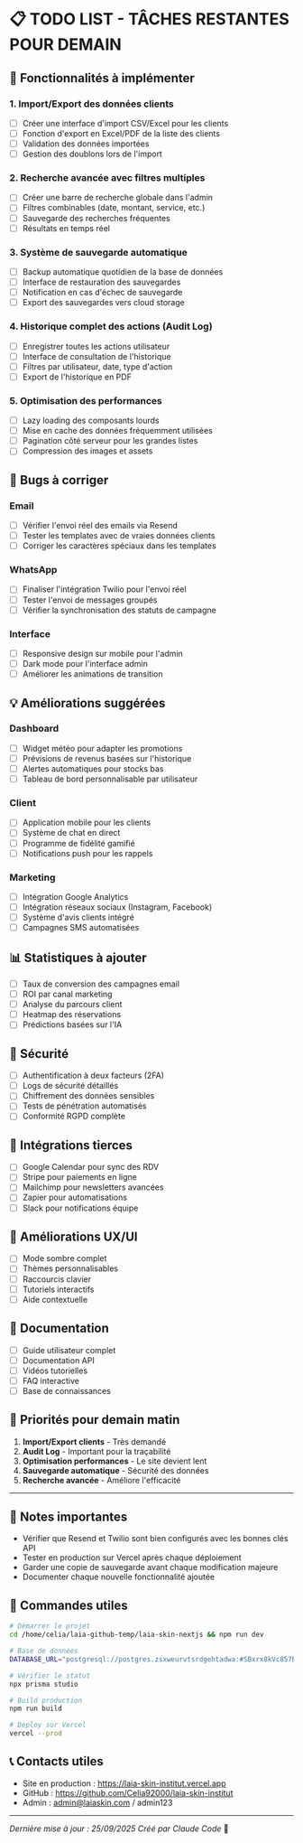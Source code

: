 # 📋 TODO LIST - TÂCHES RESTANTES POUR DEMAIN

## 🎯 Fonctionnalités à implémenter

### 1. Import/Export des données clients
- [ ] Créer une interface d'import CSV/Excel pour les clients
- [ ] Fonction d'export en Excel/PDF de la liste des clients
- [ ] Validation des données importées
- [ ] Gestion des doublons lors de l'import

### 2. Recherche avancée avec filtres multiples
- [ ] Créer une barre de recherche globale dans l'admin
- [ ] Filtres combinables (date, montant, service, etc.)
- [ ] Sauvegarde des recherches fréquentes
- [ ] Résultats en temps réel

### 3. Système de sauvegarde automatique
- [ ] Backup automatique quotidien de la base de données
- [ ] Interface de restauration des sauvegardes
- [ ] Notification en cas d'échec de sauvegarde
- [ ] Export des sauvegardes vers cloud storage

### 4. Historique complet des actions (Audit Log)
- [ ] Enregistrer toutes les actions utilisateur
- [ ] Interface de consultation de l'historique
- [ ] Filtres par utilisateur, date, type d'action
- [ ] Export de l'historique en PDF

### 5. Optimisation des performances
- [ ] Lazy loading des composants lourds
- [ ] Mise en cache des données fréquemment utilisées
- [ ] Pagination côté serveur pour les grandes listes
- [ ] Compression des images et assets

## 🐛 Bugs à corriger

### Email
- [ ] Vérifier l'envoi réel des emails via Resend
- [ ] Tester les templates avec de vraies données clients
- [ ] Corriger les caractères spéciaux dans les templates

### WhatsApp
- [ ] Finaliser l'intégration Twilio pour l'envoi réel
- [ ] Tester l'envoi de messages groupés
- [ ] Vérifier la synchronisation des statuts de campagne

### Interface
- [ ] Responsive design sur mobile pour l'admin
- [ ] Dark mode pour l'interface admin
- [ ] Améliorer les animations de transition

## 💡 Améliorations suggérées

### Dashboard
- [ ] Widget météo pour adapter les promotions
- [ ] Prévisions de revenus basées sur l'historique
- [ ] Alertes automatiques pour stocks bas
- [ ] Tableau de bord personnalisable par utilisateur

### Client
- [ ] Application mobile pour les clients
- [ ] Système de chat en direct
- [ ] Programme de fidélité gamifié
- [ ] Notifications push pour les rappels

### Marketing
- [ ] Intégration Google Analytics
- [ ] Intégration réseaux sociaux (Instagram, Facebook)
- [ ] Système d'avis clients intégré
- [ ] Campagnes SMS automatisées

## 📊 Statistiques à ajouter

- [ ] Taux de conversion des campagnes email
- [ ] ROI par canal marketing
- [ ] Analyse du parcours client
- [ ] Heatmap des réservations
- [ ] Prédictions basées sur l'IA

## 🔐 Sécurité

- [ ] Authentification à deux facteurs (2FA)
- [ ] Logs de sécurité détaillés
- [ ] Chiffrement des données sensibles
- [ ] Tests de pénétration automatisés
- [ ] Conformité RGPD complète

## 📱 Intégrations tierces

- [ ] Google Calendar pour sync des RDV
- [ ] Stripe pour paiements en ligne
- [ ] Mailchimp pour newsletters avancées
- [ ] Zapier pour automatisations
- [ ] Slack pour notifications équipe

## 🎨 Améliorations UX/UI

- [ ] Mode sombre complet
- [ ] Thèmes personnalisables
- [ ] Raccourcis clavier
- [ ] Tutoriels interactifs
- [ ] Aide contextuelle

## 📝 Documentation

- [ ] Guide utilisateur complet
- [ ] Documentation API
- [ ] Vidéos tutorielles
- [ ] FAQ interactive
- [ ] Base de connaissances

## 🚀 Priorités pour demain matin

1. **Import/Export clients** - Très demandé
2. **Audit Log** - Important pour la traçabilité
3. **Optimisation performances** - Le site devient lent
4. **Sauvegarde automatique** - Sécurité des données
5. **Recherche avancée** - Améliore l'efficacité

---

## 💬 Notes importantes

- Vérifier que Resend et Twilio sont bien configurés avec les bonnes clés API
- Tester en production sur Vercel après chaque déploiement
- Garder une copie de sauvegarde avant chaque modification majeure
- Documenter chaque nouvelle fonctionnalité ajoutée

## 🔧 Commandes utiles

```bash
# Démarrer le projet
cd /home/celia/laia-github-temp/laia-skin-nextjs && npm run dev

# Base de données
DATABASE_URL="postgresql://postgres.zsxweurvtsrdgehtadwa:#SBxrx8kVc857Ed@aws-1-eu-west-3.pooler.supabase.com:5432/postgres"

# Vérifier le statut
npx prisma studio

# Build production
npm run build

# Deploy sur Vercel
vercel --prod
```

## 📞 Contacts utiles

- Site en production : https://laia-skin-institut.vercel.app
- GitHub : https://github.com/Celia92000/laia-skin-institut
- Admin : admin@laiaskin.com / admin123

---

*Dernière mise à jour : 25/09/2025*
*Créé par Claude Code* 🤖